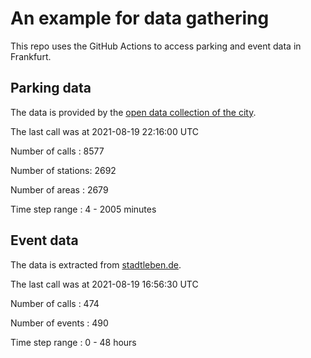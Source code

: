 # An example for data gathering

This repo uses the GitHub Actions to access parking and event data in Frankfurt.

## Parking data
The data is provided by the [open data collection of the city](https://www.offenedaten.frankfurt.de/).

The last call was at 2021-08-19 22:16:00 UTC

Number of calls   : 8577

Number of stations: 2692

Number of areas   : 2679

Time step range   :    4 - 2005 minutes


## Event data
The data is extracted from [stadtleben.de](https://stadtleben.de/frankfurt/).

The last call was at 2021-08-19 16:56:30 UTC

Number of calls   : 474

Number of events  : 490

Time step range   :   0 -  48 hours

